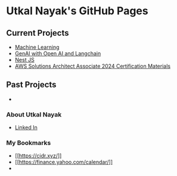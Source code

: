 # Utkal Nayak's GitHub Pages
## Current Projects
  - [Machine Learning](https://utkaln.github.io/machine-learning)
  - [GenAI with Open AI and Langchain](https://utkaln.github.io/langchain-openai-utilities)
  - [Nest JS](https://utkaln.github.io/learn-nestjs/)
  - [AWS Solutions Architect Associate 2024 Certification Materials](https://utkaln.github.io/AWS-SAA/)

## Past Projects
  - 
  
### About Utkal Nayak
  - [Linked In](https://www.linkedin.com/in/utkalnayak/)

### My Bookmarks
- [[https://cidr.xyz/]]
- [[https://finance.yahoo.com/calendar/]]
- 
